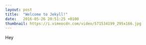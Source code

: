 ```yaml
---
layout: post
title:  "Welcome to Jekyll!"
date:   2016-05-26 20:51:25 +0100
thumbnail: https://i.vimeocdn.com/video/571534199_295x166.jpg
---
```


Hey
